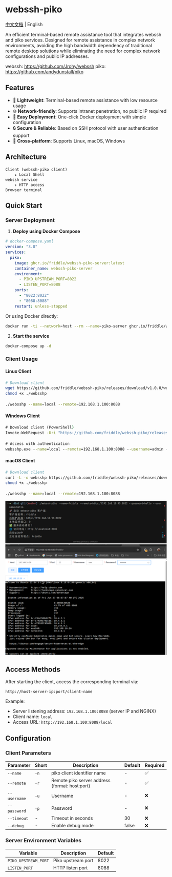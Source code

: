 # webssh-piko

[中文文档](README_CN.md) | English

An efficient terminal-based remote assistance tool that integrates webssh and piko services. Designed for remote assistance in complex network environments, avoiding the high bandwidth dependency of traditional remote desktop solutions while eliminating the need for complex network configurations and public IP addresses.

webssh: https://github.com/Jrohy/webssh
piko: https://github.com/andydunstall/piko

## Features

- 🚀 **Lightweight**: Terminal-based remote assistance with low resource usage
- 🌐 **Network-friendly**: Supports intranet penetration, no public IP required
- 🔧 **Easy Deployment**: One-click Docker deployment with simple configuration
- 🔒 **Secure & Reliable**: Based on SSH protocol with user authentication support
- 📱 **Cross-platform**: Supports Linux, macOS, Windows

## Architecture

```
Client (webssh-piko client)
    ↓ Local Shell
webssh service
    ↓ HTTP access
Browser terminal
```

## Quick Start

### Server Deployment

1. **Deploy using Docker Compose**

```yaml
# docker-compose.yaml
version: "3.8"
services:
  piko:
    image: ghcr.io/friddle/webssh-piko-server:latest
    container_name: webssh-piko-server
    environment:
      - PIKO_UPSTREAM_PORT=8022
      - LISTEN_PORT=8088
    ports:
      - "8022:8022"
      - "8088:8088"
    restart: unless-stopped
```

Or using Docker directly:

```bash
docker run -ti --network=host --rm --name=piko-server ghcr.io/friddle/webssh-piko-server
```

2. **Start the service**

```bash
docker-compose up -d
```

### Client Usage

#### Linux Client

```bash
# Download client
wget https://github.com/friddle/webssh-piko/releases/download/v1.0.0/webssh-piko-linux-amd64 -O ./websshp
chmod +x ./websshp

./websshp --name=local --remote=192.168.1.100:8088
```

#### Windows Client

```cmd
# Download client (PowerShell)
Invoke-WebRequest -Uri "https://github.com/friddle/webssh-piko/releases/download/v1.0.0/webssh-piko-windows-amd64.exe" -OutFile "websshp.exe"

# Access with authentication
websshp.exe --name=local --remote=192.168.1.100:8088 --username=admin --password=123456
```

#### macOS Client

```bash
# Download client
curl -L -o websshp https://github.com/friddle/webssh-piko/releases/download/v1.0.0/webssh-piko-darwin-amd64
chmod +x ./websshp

./websshp --name=local --remote=192.168.1.100:8088
```

![Client Start Screenshot](screenshot/start_cli.png)
![Web UI Screenshot](screenshot/webui.png)

## Access Methods

After starting the client, access the corresponding terminal via:
```
http://host-server-ip:port/client-name
```

Example:
- Server listening address: `192.168.1.100:8088` (server IP and NGINX)
- Client name: `local`
- Access URL: `http://192.168.1.100:8088/local`

## Configuration

### Client Parameters

| Parameter | Short | Description | Default | Required |
|-----------|-------|-------------|---------|----------|
| `--name` | `-n` | piko client identifier name | - | ✅ |
| `--remote` | `-r` | Remote piko server address (format: host:port) | - | ✅ |
| `--username` | `-u` | Username | - | ❌ |
| `--password` | `-p` | Password | - | ❌ |
| `--timeout` | - | Timeout in seconds | 30 | ❌ |
| `--debug` | - | Enable debug mode | false | ❌ |

### Server Environment Variables

| Variable | Description | Default |
|----------|-------------|---------|
| `PIKO_UPSTREAM_PORT` | Piko upstream port | 8022 |
| `LISTEN_PORT` | HTTP listen port | 8088 |
